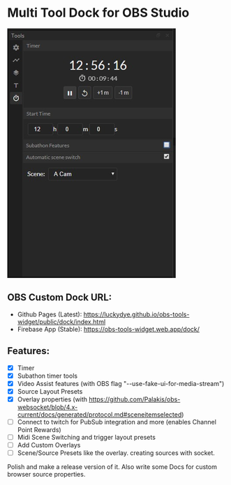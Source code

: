 # Multi Tool Dock for OBS Studio

![Feature Image](./feature.jpg)

## OBS Custom Dock URL:
- Github Pages (Latest): https://luckydye.github.io/obs-tools-widget/public/dock/index.html
- Firebase App (Stable): https://obs-tools-widget.web.app/dock/

## Features:
- [x] Timer
- [x] Subathon timer tools
- [x] Video Assist features (with OBS flag "--use-fake-ui-for-media-stream")
- [x] Source Layout Presets
- [x] Overlay properties (with https://github.com/Palakis/obs-websocket/blob/4.x-current/docs/generated/protocol.md#sceneitemselected)
- [ ] Connect to twitch for PubSub integration and more (enables Channel Point Rewards)
- [ ] Midi Scene Switching and trigger layout presets
- [ ] Add Custom Overlays
- [ ] Scene/Source Presets like the overlay. creating sources with socket.
    
Polish and make a release version of it. Also write some Docs for custom browser source properties.
